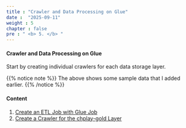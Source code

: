 ```yaml
---
title : "Crawler and Data Processing on Glue"
date :  "2025-09-11" 
weight : 5 
chapter : false
pre : " <b> 5. </b> "
---
```


#### Crawler and Data Processing on Glue

Start by creating individual crawlers for each data storage layer.

{{% notice note %}}
The above shows some sample data that I added earlier.
{{% /notice %}}

#### Content 

1. [Create an ETL Job with Glue Job](/5-/5.1)  
2. [Create a Crawler for the chplay-gold Layer](/5-/5.2)